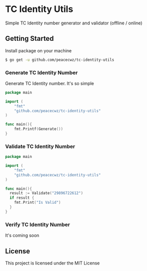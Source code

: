 # TC Identity Utils
Simple TC Identity number generator and validator (offline / online)

## Getting Started

Install package on your machine 

```sh
$ go get -u github.com/peacecwz/tc-identity-utils
```

### Generate TC Identity Number

Generate TC Identity number. It's so simple

```go
package main

import (
	"fmt"
	"github.com/peacecwz/tc-identity-utils"
)

func main(){
	fmt.Printf(Generate())
}
```

### Validate TC Identity Number


```go
package main

import (
	"fmt"
	"github.com/peacecwz/tc-identity-utils"
)

func main(){
  result := Validate("29896722612")
  if result {
    fmt.Print("Is Valid")
  }
}
```

### Verify TC Identity Number

It's coming soon

## License

This project is licensed under the MIT License

